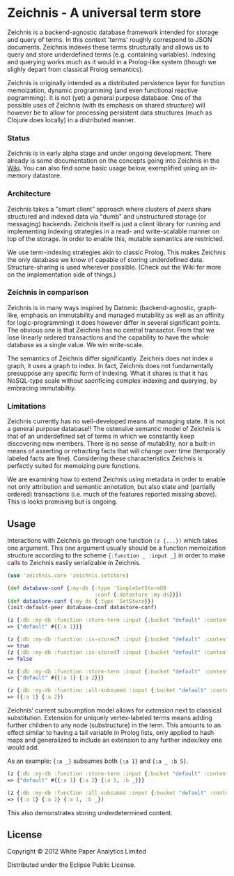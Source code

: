 # Zeichnis - A universal term store

Zeichnis is a backend-agnostic database framework intended for storage and query of terms. In this context 'terms' roughly correspond to JSON documents. Zeichnis indexes these terms structurally and allows us to query and store underdefined terms (e.g. containing variables). Indexing and querying works much as it would in a Prolog-like system (though we slighly depart from classical Prolog semantics).

Zeichnis is originally intended as a distributed persistence layer for function memoization, dynamic programming (and even functional reactive pogramming). It is not (yet) a general purpose database. One of the possible uses of Zeichnis (with its emphasis on shared structure) will however be to allow for processing persistent data structures (much as Clojure does locally) in a distributed manner.

### Status

Zeichnis is in early alpha stage and under ongoing development. There already is some documentation on the concepts going into Zeichnis in the [Wiki](https://github.com/werg/zeichnis/wiki). You can also find some basic usage below, exemplified using an in-memory datastore.

### Architecture

Zeichnis takes a "smart client" approach where clusters of _peers_ share structured and indexed data via "dumb" and unstructured storage (or messaging) backends.
Zeichnis itself is just a client library for running and implementing indexing strategies in a read- and write-scalable manner on top of the storage. In order to enable this, mutable semantics are restricted.

We use term-indexing strategies akin to classic Prolog. This makes Zeichnis the only database we know of capable of storing underdefined data. Structure-sharing is used wherever possible. (Check out the Wiki for more on the implementation side of things.)

### Zeichnis in comparison

Zeichnis is in many ways inspired by Datomic (backend-agnostic, graph-like, emphasis on immutability and managed mutability as well as an affinity for logic-programming) it does however differ in several significant points. The obvious one is that Zeichnis has no central transactor. From that we lose linearly ordered transactions and the capability to have the whole database as a single value. We win write-scale.

The semantics of Zeichnis differ significantly. Zeichnis does not index a graph, it uses a graph to index. In fact, Zeichnis does not fundamentally presuppose any specific form of indexing. What it shares is that it has NoSQL-type scale without sacrificing complex indexing and querying, by embracing immutabiltiy.

### Limitations

Zeichnis currently has no well-developed means of managing state. It is not a general purpose database!!
The ostensive semantic model of Zeichnis is that of an underdefined set of terms in which we constantly keep discovering new members. There is no sense of mutability, nor a built-in means of asserting or retracting facts that will change over time (temporally labeled facts are fine). Considering these characteristics Zeichnis is perfectly suited for memoizing pure functions.

We are examining how to extend Zeichnis using metadata in order to enable not only attribution and semantic annotation, but also state and (partially ordered) transactions (i.e. much of the features reported missing above). This is looks promising but is ongoing.


## Usage

Interactions with Zeichnis go through one function `(z {...})` which takes one argument. This one argument usually should be a function memoization structure according to the scheme `{:function _ :input _}` in order to make calls to Zeichnis easily serializable in Zeichnis.

```clojure
(use 'zeichnis.core 'zeichnis.setstore)

(def database-conf {:my-db {:type 'SingleSetStoreDB 
                            :conf {:datastore :my-ds}}})
(def datastore-conf {:my-ds {:type 'SetStore}})
(init-default-peer database-conf datastore-conf)

(z {:db :my-db :function :store-term :input {:bucket "default" :content {:a 1}}})
=> {"default" #{{:a 1}}}

(z {:db :my-db :function :is-stored? :input {:bucket "default" :content {:a 1}}})
=> true
(z {:db :my-db :function :is-stored? :input {:bucket "default" :content {:a 2}}})
=> false

(z {:db :my-db :function :store-term :input {:bucket "default" :content {:a 2}}})
=> {"default" #{{:a 1} {:a 2}}}

(z {:db :my-db :function :all-subsumed :input {:bucket "default" :content {:a '_}}})
=> ({:a 1} {:a 2})
```

Zeichnis' current subsumption model allows for _extension_ next to classical substitution. Extension for uniquely vertex-labeled terms means adding further children to any node (substructure) in the term. This amounts to an effect similar to having a tail variable in Prolog lists, only applied to hash maps and generalized to include an extension to any further index/key one would add.

As an example: `{:a _}` subsumes both `{:a 1}` and `{:a _ :b 5}`.

```clojure
(z {:db :my-db :function :store-term :input {:bucket "default" :content {:a 1 :b '_}}})
=> {"default" #{{:a 1} {:a 2} {:a 1, :b _}}}

(z {:db :my-db :function :all-subsumed :input {:bucket "default" :content {:a '_}}})
=> ({:a 1} {:a 2} {:a 1, :b _})
```

This also demonstrates storing underdetermined content.



## License

Copyright © 2012 White Paper Analytics Limited

Distributed under the Eclipse Public License.
